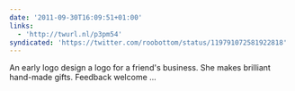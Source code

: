 ```yaml
---
date: '2011-09-30T16:09:51+01:00'
links:
  - 'http://twurl.nl/p3pm54'
syndicated: 'https://twitter.com/roobottom/status/119791072581922818'
---
```

An early logo design a logo for a friend's business. She makes brilliant hand-made gifts. Feedback welcome ... 
